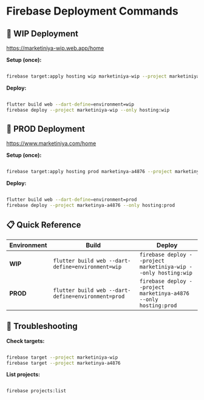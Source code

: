 # Firebase Deployment Commands

## 🚀 WIP Deployment
https://marketiniya-wip.web.app/home

**Setup (once):**
```bash

firebase target:apply hosting wip marketiniya-wip --project marketiniya-wip
```

**Deploy:**
```bash

flutter build web --dart-define=environment=wip
firebase deploy --project marketiniya-wip --only hosting:wip
```

## 🏢 PROD Deployment
https://www.marketiniya.com/home

**Setup (once):**
```bash

firebase target:apply hosting prod marketinya-a4876 --project marketinya-a4876
```

**Deploy:**
```bash

flutter build web --dart-define=environment=prod
firebase deploy --project marketinya-a4876 --only hosting:prod
```

## 📋 Quick Reference

| Environment | Build | Deploy |
|-------------|-------|--------|
| **WIP** | `flutter build web --dart-define=environment=wip` | `firebase deploy --project marketiniya-wip --only hosting:wip` |
| **PROD** | `flutter build web --dart-define=environment=prod` | `firebase deploy --project marketinya-a4876 --only hosting:prod` |

## 🔧 Troubleshooting

**Check targets:**
```bash

firebase target --project marketiniya-wip
firebase target --project marketinya-a4876
```

**List projects:**
```bash

firebase projects:list
```
